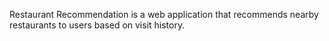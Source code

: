 Restaurant Recommendation is a web application that recommends nearby restaurants to users based on visit history.
